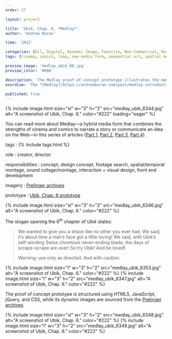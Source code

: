 ```yaml
---
order: 27

layout: project

title: 'Ubik, Chap. 6, *Medlay*'
author: 'Andrea Buran'

time: '2012'

categories: [All, Digital, Dynamic Image, Favorite, Non-Commercial, Research]
tags: [cinema, comics, loop, new media form, sequential art, spatial montage]

preview_image: 'medlay_ubik_00.jpg'
preview_color: '#666'

description: 'The Medlay proof-of-concept prototype illustrates the media form’s core principles by depicting the slogan opening the 6th chapter of “Ubik”, a science fiction novel by Philip K. Dick.'
exordium: 'The *[Medlay](https://andreaburan.com/post/medlay-introduction.html)* proof-of-concept prototype illustrates the media form’s core principles by depicting the slogan opening the 6<sup>th</sup> chapter of *Ubik*, a science fiction novel by Philip K. Dick.'

published: true
---
```


<div class="figures">
  {% include image.html
    size="xl"
    w="3" h="2"
    src="medlay_ubik_6344.jpg"
    alt="A screenshot of Ubik, Chap. 6."
    color="#222"
    loading="eager"
  %}
</div>

You can read more about Medlay—a hybrid media form that combines the strengths of cinema and comics to narrate a story or communicate an idea on the Web—in this series of articles ([Part 1](http://andreaburan.com/post/medlay-introduction.html), [Part 2](http://andreaburan.com/post/medlay-pieces.html), [Part 3](http://andreaburan.com/post/medlay-sequences.html), [Part 4](http://andreaburan.com/post/medlay-research.html)).

tags
: {% include tags.html %}

role
: creator, director

responsibilities
: concept, design concept, footage search, spatial/temporal montage, sound collage/montage, interaction + visual design, front end development

imagery
: [Prelinger archives](http://www.archive.org/browse.php?field=subject&mediatype=movies&collection=prelinger "Prelinger archives on Internet Archive")

prototype
: [Ubik, Chap. 6 prototype](http://ranbureand.github.io/ubik-chap-6/ "Ubik, Chap. 6 on GitHub")

<div class="figures">
  {% include image.html
    size="xl"
    w="3" h="2"
    src="medlay_ubik_6346.jpg"
    alt="A screenshot of Ubik, Chap. 6."
    color="#222"
  %}
</div>

The slogan opening the 6<sup>th</sup> chapter of *Ubik* states:

>We wanted to give you a shave like no other you ever had. We said, it’s about time a man’s face got a little loving! We said, with Ubik’s self-winding Swiss chromium never-ending blade, the days of scrape-scrape are over! So try Ubik! And be loved!
>
>Warning: use only as directed. And with caution.

<div class="figures">
  {% include image.html
    size="l"
    w="3" h="2"
    src="medlay_ubik_6353.jpg"
    alt="A screenshot of Ubik, Chap. 6."
    color="#222"
  %}
  {% include image.html
    size="l"
    w="3" h="2"
    src="medlay_ubik_6347.jpg"
    alt="A screenshot of Ubik, Chap. 6."
    color="#222"
  %}
</div>

The proof of concept prototype is structured using HTML5, JavaScript, jQuery, and CSS, while its dynamic images are sourced from the [Prelinger archives](http://www.archive.org/browse.php?field=subject&mediatype=movies&collection=prelinger "Prelinger archives on Internet Archive").

<div class="figures">
  {% include image.html
    size="xl"
    w="3" h="2"
    src="medlay_ubik_6348.jpg"
    alt="A screenshot of Ubik, Chap. 6."
    color="#222"
  %}
  {% include image.html
    size="l"
    w="3" h="2"
    src="medlay_ubik_6349.jpg"
    alt="A screenshot of Ubik, Chap. 6."
    color="#222"
  %}
</div>